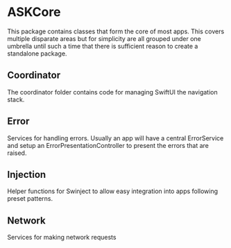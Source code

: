 # ASKCore

This package contains classes that form the core of most apps. This covers multiple disparate areas but for simplicity are all grouped under one umbrella until such a time that there is sufficient reason to create a standalone package.

## Coordinator

The coordinator folder contains code for managing SwiftUI the navigation stack. 

## Error

Services for handling errors. Usually an app will have a central ErrorService and setup an ErrorPresentationController to present the errors that are raised.

## Injection

Helper functions for Swinject to allow easy integration into apps following preset patterns. 

## Network

Services for making network requests

